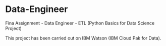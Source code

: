 # Data-Engineer
Fina Assignment - Data Engineer - ETL (Python Basics for Data Science Project)

This project has been carried out on IBM Watson (IBM Cloud Pak for Data).
